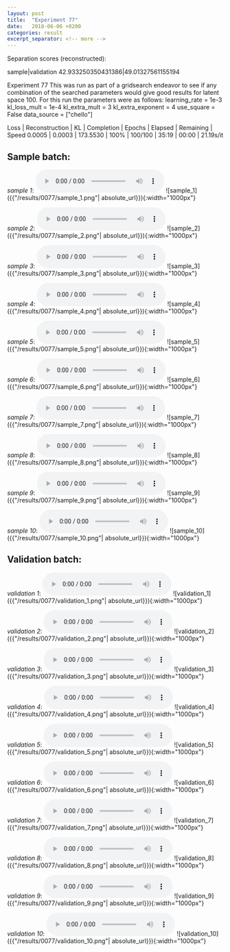 ```yaml
---
layout: post
title:  "Experiment 77"
date:   2018-06-06 +0200
categories: result
excerpt_separator: <!-- more -->
---
```

Separation scores (reconstructed):

sample|validation
42.933250350431386|49.01327561155194<!-- more -->

Experiment 77
This was run as part of a gridsearch endeavor to see if any combination of the searched parameters would give good results for latent space 100.
For this run the parameters were as follows:
learning_rate = 1e-3
kl_loss_mult = 1e-4
kl_extra_mult = 3
kl_extra_exponent = 4
use_square = False
data_source = ["chello"]

Loss | Reconstruction | KL | Completion | Epochs | Elapsed | Remaining | Speed
0.0005 | 0.0003 | 173.5530 | 100% | 100/100 | 35:19 | 00:00 | 21.19s/it

## **Sample batch**:
_sample 1_:
<audio src="/ResultsOverview/results/0077/sample_1.wav" controls preload></audio>
![sample_1]({{"/results/0077/sample_1.png"| absolute_url}}){:width="1000px"}

_sample 2_:
<audio src="/ResultsOverview/results/0077/sample_2.wav" controls preload></audio>
![sample_2]({{"/results/0077/sample_2.png"| absolute_url}}){:width="1000px"}

_sample 3_:
<audio src="/ResultsOverview/results/0077/sample_3.wav" controls preload></audio>
![sample_3]({{"/results/0077/sample_3.png"| absolute_url}}){:width="1000px"}

_sample 4_:
<audio src="/ResultsOverview/results/0077/sample_4.wav" controls preload></audio>
![sample_4]({{"/results/0077/sample_4.png"| absolute_url}}){:width="1000px"}

_sample 5_:
<audio src="/ResultsOverview/results/0077/sample_5.wav" controls preload></audio>
![sample_5]({{"/results/0077/sample_5.png"| absolute_url}}){:width="1000px"}

_sample 6_:
<audio src="/ResultsOverview/results/0077/sample_6.wav" controls preload></audio>
![sample_6]({{"/results/0077/sample_6.png"| absolute_url}}){:width="1000px"}

_sample 7_:
<audio src="/ResultsOverview/results/0077/sample_7.wav" controls preload></audio>
![sample_7]({{"/results/0077/sample_7.png"| absolute_url}}){:width="1000px"}

_sample 8_:
<audio src="/ResultsOverview/results/0077/sample_8.wav" controls preload></audio>
![sample_8]({{"/results/0077/sample_8.png"| absolute_url}}){:width="1000px"}

_sample 9_:
<audio src="/ResultsOverview/results/0077/sample_9.wav" controls preload></audio>
![sample_9]({{"/results/0077/sample_9.png"| absolute_url}}){:width="1000px"}

_sample 10_:
<audio src="/ResultsOverview/results/0077/sample_10.wav" controls preload></audio>
![sample_10]({{"/results/0077/sample_10.png"| absolute_url}}){:width="1000px"}

## **Validation batch**:
_validation 1_:
<audio src="/ResultsOverview/results/0077/validation_1.wav" controls preload></audio>
![validation_1]({{"/results/0077/validation_1.png"| absolute_url}}){:width="1000px"}

_validation 2_:
<audio src="/ResultsOverview/results/0077/validation_2.wav" controls preload></audio>
![validation_2]({{"/results/0077/validation_2.png"| absolute_url}}){:width="1000px"}

_validation 3_:
<audio src="/ResultsOverview/results/0077/validation_3.wav" controls preload></audio>
![validation_3]({{"/results/0077/validation_3.png"| absolute_url}}){:width="1000px"}

_validation 4_:
<audio src="/ResultsOverview/results/0077/validation_4.wav" controls preload></audio>
![validation_4]({{"/results/0077/validation_4.png"| absolute_url}}){:width="1000px"}

_validation 5_:
<audio src="/ResultsOverview/results/0077/validation_5.wav" controls preload></audio>
![validation_5]({{"/results/0077/validation_5.png"| absolute_url}}){:width="1000px"}

_validation 6_:
<audio src="/ResultsOverview/results/0077/validation_6.wav" controls preload></audio>
![validation_6]({{"/results/0077/validation_6.png"| absolute_url}}){:width="1000px"}

_validation 7_:
<audio src="/ResultsOverview/results/0077/validation_7.wav" controls preload></audio>
![validation_7]({{"/results/0077/validation_7.png"| absolute_url}}){:width="1000px"}

_validation 8_:
<audio src="/ResultsOverview/results/0077/validation_8.wav" controls preload></audio>
![validation_8]({{"/results/0077/validation_8.png"| absolute_url}}){:width="1000px"}

_validation 9_:
<audio src="/ResultsOverview/results/0077/validation_9.wav" controls preload></audio>
![validation_9]({{"/results/0077/validation_9.png"| absolute_url}}){:width="1000px"}

_validation 10_:
<audio src="/ResultsOverview/results/0077/validation_10.wav" controls preload></audio>
![validation_10]({{"/results/0077/validation_10.png"| absolute_url}}){:width="1000px"}
